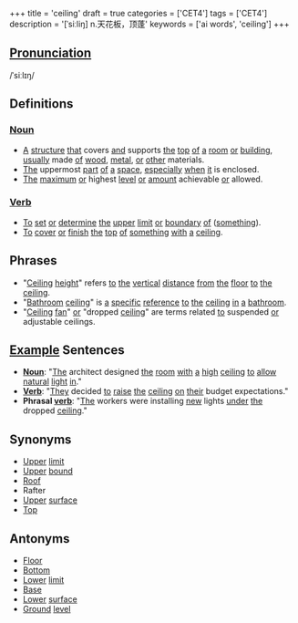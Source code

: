 +++
title = 'ceiling'
draft = true
categories = ['CET4']
tags = ['CET4']
description = '[ˈsiːliŋ] n.天花板，顶蓬'
keywords = ['ai words', 'ceiling']
+++

## [Pronunciation](/post/pronunciation/)
/ˈsiːlɪŋ/

## Definitions
### [Noun](/post/noun/)
- [A](/post/a/) [structure](/post/structure/) [that](/post/that/) covers [and](/post/and/) supports [the](/post/the/) [top](/post/top/) [of](/post/of/) [a](/post/a/) [room](/post/room/) [or](/post/or/) [building](/post/building/), [usually](/post/usually/) made [of](/post/of/) [wood](/post/wood/), [metal](/post/metal/), [or](/post/or/) [other](/post/other/) materials.
- [The](/post/the/) uppermost [part](/post/part/) [of](/post/of/) [a](/post/a/) [space](/post/space/), [especially](/post/especially/) [when](/post/when/) [it](/post/it/) is enclosed.
- [The](/post/the/) [maximum](/post/maximum/) [or](/post/or/) highest [level](/post/level/) [or](/post/or/) [amount](/post/amount/) achievable [or](/post/or/) allowed.

### [Verb](/post/verb/)
- [To](/post/to/) [set](/post/set/) [or](/post/or/) [determine](/post/determine/) [the](/post/the/) [upper](/post/upper/) [limit](/post/limit/) [or](/post/or/) [boundary](/post/boundary/) [of](/post/of/) ([something](/post/something/)).
- [To](/post/to/) [cover](/post/cover/) [or](/post/or/) [finish](/post/finish/) [the](/post/the/) [top](/post/top/) [of](/post/of/) [something](/post/something/) [with](/post/with/) [a](/post/a/) [ceiling](/post/ceiling/).

## Phrases
- "[Ceiling](/post/ceiling/) [height](/post/height/)" refers [to](/post/to/) [the](/post/the/) [vertical](/post/vertical/) [distance](/post/distance/) [from](/post/from/) [the](/post/the/) [floor](/post/floor/) [to](/post/to/) [the](/post/the/) [ceiling](/post/ceiling/).
- "[Bathroom](/post/bathroom/) [ceiling](/post/ceiling/)" is [a](/post/a/) [specific](/post/specific/) [reference](/post/reference/) [to](/post/to/) [the](/post/the/) [ceiling](/post/ceiling/) [in](/post/in/) [a](/post/a/) [bathroom](/post/bathroom/).
- "[Ceiling](/post/ceiling/) [fan](/post/fan/)" [or](/post/or/) "dropped [ceiling](/post/ceiling/)" are terms related [to](/post/to/) suspended [or](/post/or/) adjustable ceilings.

## [Example](/post/example/) Sentences
- **[Noun](/post/noun/)**: "[The](/post/the/) architect designed [the](/post/the/) [room](/post/room/) [with](/post/with/) [a](/post/a/) [high](/post/high/) [ceiling](/post/ceiling/) [to](/post/to/) [allow](/post/allow/) [natural](/post/natural/) [light](/post/light/) [in](/post/in/)."
- **[Verb](/post/verb/)**: "[They](/post/they/) decided [to](/post/to/) [raise](/post/raise/) [the](/post/the/) [ceiling](/post/ceiling/) [on](/post/on/) [their](/post/their/) budget expectations."
- **Phrasal [verb](/post/verb/)**: "[The](/post/the/) workers were installing [new](/post/new/) lights [under](/post/under/) [the](/post/the/) dropped [ceiling](/post/ceiling/)."

## Synonyms
- [Upper](/post/upper/) [limit](/post/limit/)
- [Upper](/post/upper/) [bound](/post/bound/)
- [Roof](/post/roof/)
- Rafter
- [Upper](/post/upper/) [surface](/post/surface/)
- [Top](/post/top/)

## Antonyms
- [Floor](/post/floor/)
- [Bottom](/post/bottom/)
- [Lower](/post/lower/) [limit](/post/limit/)
- [Base](/post/base/)
- [Lower](/post/lower/) [surface](/post/surface/)
- [Ground](/post/ground/) [level](/post/level/)
